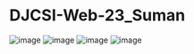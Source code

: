 # DJCSI-Web-23_Suman

![image](https://github.com/Citrus101/DJCSI-Web-23_Suman/assets/119074561/22d512f4-91d0-42bc-bc52-a6bd262b7b35)
![image](https://github.com/Citrus101/DJCSI-Web-23_Suman/assets/119074561/4c1bb0e1-d146-4f61-9fab-e1f018d041bb)
![image](https://github.com/Citrus101/DJCSI-Web-23_Suman/assets/119074561/b6fee3ef-e467-4ef5-9b6b-90a242b81047)
![image](https://github.com/Citrus101/DJCSI-Web-23_Suman/assets/119074561/76b1d0a6-abba-4e6d-94e3-2382c1cba1c2)

